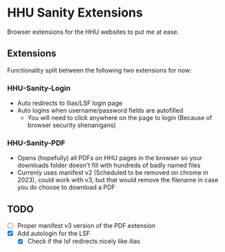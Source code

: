 # HHU Sanity Extensions

Browser extensions for the HHU websites to put me at ease.

## Extensions

Functionality split between the following two extensions for now:

### HHU-Sanity-Login

- Auto redirects to Ilias/LSF login page
- Auto logins when username/password fields are autofilled
    - You will need to click anywhere on the page to login (Because of browser security shenanigans)

### HHU-Sanity-PDF

- Opens (hopefully) all PDFs on HHU pages in the browser so your downloads folder doesn't fill with hundreds of badly named files
- Currenly uses manifest v2 (Scheduled to be removed on chrome in 2023), could work with v3, but that would remove the filename in case you do choose to download a PDF

## TODO

- [ ] Proper manifest v3 version of the PDF extension
- [x] Add autologin for the LSF
    - [x] Check if the lsf redirects nicely like ilias
